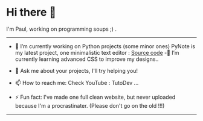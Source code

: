 # Hi there 👋

I'm Paul, working on programming soups ;) .

---

- 🔭 I’m currently working on Python projects (some minor ones)
PyNote is my latest project, one minimalistic text editor : [Source code]( https://github.com/Paul-Thorel/PyNote "source code") 
-🌱 I’m currently learning advanced CSS to improve my designs..
- 💬 Ask me about your projects, I'll try helping you!
- 📫 How to reach me: Check YouTube : TutoDev ...


- ⚡ Fun fact: I've made one full clean website, but never uploaded because I'm a procrastinater.
(Please don't go on the old !!!)


---
